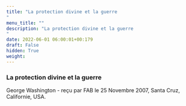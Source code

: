 ```yaml
---
title: "La protection divine et la guerre
"
menu_title: ""
description: "La protection divine et la guerre
"
date: 2022-06-01 06:00:01+00:179
draft: False
hidden: True
weight:
---
```

### La protection divine et la guerre


George Washington - reçu par FAB le 25 Novembre 2007, Santa Cruz, Californie, USA.



